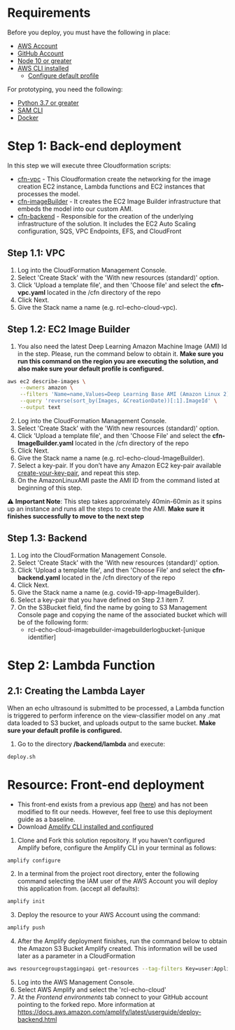 # Requirements
Before you deploy, you must have the following in place:
*  [AWS Account](https://aws.amazon.com/account/) 
*  [GitHub Account](https://github.com/) 
*  [Node 10 or greater](https://nodejs.org/en/download/) 
*  [AWS CLI installed](https://docs.aws.amazon.com/cli/latest/userguide/getting-started-install.html)
    * [Configure default profile](https://docs.aws.amazon.com/cli/latest/userguide/cli-configure-files.html#cli-configure-files-methods)

For prototyping, you need the following:
*  [Python 3.7 or greater](https://realpython.com/installing-python/) 
*  [SAM CLI](https://docs.aws.amazon.com/serverless-application-model/latest/developerguide/serverless-sam-cli-install.html) 
*  [Docker](https://docs.docker.com/install/) 

# Step 1: Back-end deployment

In this step we will execute three Cloudformation scripts:
* [cfn-vpc](../cfn/cfn-vpc.yaml) - This Cloudformation create the networking for the image creation EC2 instance, Lambda functions and EC2 instances that processes the model.
* [cfn-imageBuilder](../cfn/cfn-imageBuilder.yaml) - It creates the EC2 Image Builder infrastructure that embeds the model into our custom AMI. 
* [cfn-backend](../cfn/cfn-backend.yaml) - Responsible for the creation of the underlying infrastructure of the solution. It includes the EC2 Auto Scaling configuration, SQS, VPC Endpoints, EFS, and CloudFront


## Step 1.1: VPC

1. Log into the CloudFormation Management Console.
2. Select 'Create Stack' with the 'With new resources (standard)' option.
3. Click 'Upload a template file', and then 'Choose file' and select the **cfn-vpc.yaml** located in the /cfn directory of the repo
4. Click Next.
5. Give the Stack name a name (e.g. rcl-echo-cloud-vpc).

## Step 1.2: EC2 Image Builder

1.  You also need the latest Deep Learning Amazon Machine Image (AMI) Id in the step. Please, run the command below to obtain it. **Make sure you run this command on the region you are executing the solution, and also make sure your default profile is configured.**
```bash
aws ec2 describe-images \
    --owners amazon \
    --filters 'Name=name,Values=Deep Learning Base AMI (Amazon Linux 2)*' 'Name=state,Values=available' \
    --query 'reverse(sort_by(Images, &CreationDate))[:1].ImageId' \
    --output text
```

2. Log into the CloudFormation Management Console.
3. Select 'Create Stack' with the 'With new resources (standard)' option.
4. Click 'Upload a template file', and then 'Choose File' and select the **cfn-ImageBuilder.yaml** located in the /cfn directory of the repo
5. Click Next.
6. Give the Stack name a name (e.g. rcl-echo-cloud-ImageBuilder).
7. Select a key-pair. If you don’t have any Amazon EC2 key-pair available [create-your-key-pair](https://docs.aws.amazon.com/AWSEC2/latest/UserGuide/ec2-key-pairs.html#having-ec2-create-your-key-pair), and repeat this step.
8. On the AmazonLinuxAMI paste the AMI ID from the command listed at beginning of this step.

:warning: **Important Note**: This step takes approximately 40min-60min as it spins up an instance and runs all the steps to create the AMI. **Make sure it finishes successfully to move to the next step**

## Step 1.3: Backend

1. Log into the CloudFormation Management Console.
2. Select 'Create Stack' with the 'With new resources (standard)' option.
3. Click 'Upload a template file', and then 'Choose File' and select the **cfn-backend.yaml** located in the /cfn directory of the repo
4. Click Next.
5. Give the Stack name a name (e.g. covid-19-app-ImageBuilder).
6. Select a key-pair that you have defined on Step 2.1 item 7.
7. On the S3Bucket field, find the name by going to S3 Management Console page and copying the name of the associated bucket which will be of the following form:
   * rcl-echo-cloud-imagebuilder-imagebuilderlogbucket-[unique identifier]


# Step 2: Lambda Function

## 2.1: Creating the Lambda Layer
When an echo ultrasound is submitted to be processed, a Lambda function is triggered to perform inference on the view-classifier model on any .mat data loaded to S3 bucket, and uploads output to the same bucket. **Make sure your default profile is configured.**

1. Go to the directory <strong>/backend/lambda</strong> and execute:
```bash
deploy.sh 
```

# Resource: Front-end deployment

* This front-end exists from a previous app ([here](https://github.com/UBC-CIC/COVID19-L3-Net-APP)) and has not been modified to fit our needs. However, feel free to use this deployment guide as a baseline.
* Download [Amplify CLI installed and configured](https://aws-amplify.github.io/docs/cli-toolchain/quickstart#quickstart)

1.  Clone and Fork this solution repository.
    If you haven't configured Amplify before, configure the Amplify CLI in your terminal as follows:
```bash
amplify configure
```

2.  In a terminal from the project root directory, enter the following command selecting the IAM user of the AWS Account you will deploy this application from. (accept all defaults):

```bash
amplify init
```

3.  Deploy the resource to your AWS Account using the command:
```bash
amplify push
```

4.  After the Amplify deployment finishes, run the command below to obtain the Amazon S3 Bucket Amplify created. This information will be used later as a parameter in a CloudFormation
```bash
aws resourcegroupstaggingapi get-resources --tag-filters Key=user:Application,Values="rcl-echo-cloud" Key=user:Stack,Values="dev" --resource-type-filters s3 --query 'ResourceTagMappingList[*].[ResourceARN]' --output text | grep -v deployment | awk -F':::' '{print $2}'
```

5. Log into the AWS Management Console.
6. Select AWS Amplify and select the 'rcl-echo-cloud'
7. At the *Frontend environments* tab connect to your GitHub account pointing to the forked repo. More information at https://docs.aws.amazon.com/amplify/latest/userguide/deploy-backend.html
